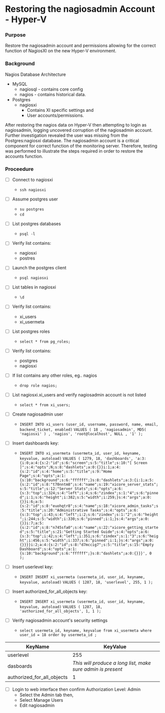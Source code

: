 # Restoring the nagiosadmin Account - Hyper-V

### Purpose

Restore the nagiosadmin account and permissions allowing for the correct function of NagiosXI on the new Hyper-V environment.

### Background

Nagios Database Architecture
* MySQL
  - nagiosql - contains core config
  - nagios - contains historical data.
* Postgres
    - nagiosxi 
        + Contains XI specific settings and
        + User accounts/permissions.

After restoring the nagios data on Hyper-V then attempting to login as nagiosadmin, logging uncovered corruption of the nagiosadmin account. Further investigation revealed the user was missing from the Postgres:nagiosxi database. The nagiosadmin account is a critical component for correct function of the monitoring server. Therefore, testing was performed to illustrate the steps required in order to restore the accounts function.

### Proceedure

- [ ] Connect to nagiosxi
    - `ssh nagiosxi`

- [ ] Assume postgres user
    - `su postgres`
    - `cd`

- [ ] List postgres databases
    - `psql -l`

- [ ] Verify list contains:
    - nagiosxi
    - postres

- [ ] Launch the postgres client
    - `psql nagiosxi`

- [ ]  List tables in nagiosxi
    - `\d`

- [ ]  Verify list contains:
    - xi_users
    - xi_usermeta

- [ ]  List postgres roles
    - `select * from pg_roles;`

- [ ]  Verify list contains:
    - postgres
    - nagiosxi

- [ ]  If list contains any other roles, eg.. nagios
    - `drop role nagios;`

- [ ] List nagiosxi.xi_users and verify nagiosadmin account is not listed
   - `select * from xi_users;`

- [ ] Create nagiosadmin user
   - `INSERT INTO xi_users (user_id, username, password, name, email, backend_ticket, enabled)`
     `VALUES ( 18 , 'nagiosadmin', MD5( 'nagiosxi' ) , 'nagios', 'root@localhost', NULL , '1' );`

- [ ] Insert dashboards key:
   - `INSERT INTO xi_usermeta (usermeta_id, user_id, keyname, keyvalue, autoload)`
     `VALUES ( 1279, 18, 'dashboards', 'a:3:{i:0;a:4:{s:2:"id";s:6:"screen";s:5:"title";s:10:"[ Screen ]";s:4:"opts";N;s:8:"dashlets";a:0:{}}i:1;a:4:{s:2:"id";s:4:"home";s:5:"title";s:9:"Home Page";s:4:"opts";a:1:{s:10:"background";s:6:"ffffff";}s:8:"dashlets";a:3:{i:1;a:5:{s:2:"id";s:8:"t70nntm8";s:4:"name";s:19:"xicore_server_stats";s:5:"title";s:12:"Server Stats";s:4:"opts";a:6:{s:3:"top";i:324;s:4:"left";i:4;s:6:"zindex";s:1:"4";s:6:"pinned";i:1;s:6:"height";i:382;s:5:"width";i:259;}s:4:"args";a:0:{}}i:6;a:5:{s:2:"id";s:8:"euohqtr8";s:4:"name";s:18:"xicore_admin_tasks";s:5:"title";s:20:"Administrative Tasks";s:4:"opts";a:6:{s:3:"top";i:43;s:4:"left";i:2;s:6:"zindex";s:1:"2";s:6:"height";i:244;s:5:"width";i:330;s:6:"pinned";i:1;}s:4:"args";a:0:{}}i:7;a:5:{s:2:"id";s:8:"n745sfa0";s:4:"name";s:22:"xicore_getting_started";s:5:"title";s:21:"Getting Started Guide";s:4:"opts";a:6:{s:3:"top";i:42;s:4:"left";i:351;s:6:"zindex";s:1:"3";s:6:"height";i:456;s:5:"width";i:337;s:6:"pinned";i:1;}s:4:"args";a:0:{}}}}i:2;a:4:{s:2:"id";s:8:"d7mccig7";s:5:"title";s:15:"Empty Dashboard";s:4:"opts";a:1:{s:10:"background";s:6:"ffffff";}s:8:"dashlets";a:0:{}}}', 0  );` 

- [ ] Insert userlevel key:
   - `INSERT INSERT xi_usermeta (usermeta_id, user_id, keyname, keyvalue, autoload)`
         `VALUES ( 1287, 18, 'userlevel', 255, 1 );`

- [ ] Insert authorized_for_all_objects key:
   - `INSERT INSERT xi_usermeta (usermeta_id, user_id, keyname, keyvalue, autoload)`
         `VALUES ( 1287, 18, 'authorized_for_all_objects', 1, 1 );`

- [ ] Verify nagiosadmin account's security settings
   - `select usermeta_id, keyname, keyvalue from xi_usermeta where user_id = 18 order by usermeta_id ;`

| KeyName                     | KeyValue                                                    |
| --------------------------- | ----------------------------------------------------------- |
| userlevel                   | 255                                                         |
| dasboards                   | *This will produce a long list, make sure admin is present* |
| authorized_for_all_objects  | 1                                                           |

- [ ] Login to web interface then confirm Authorization Level: Admin
   - Select the Admin tab then,
   - Select Manage Users
   - Edit nagiosadmin

